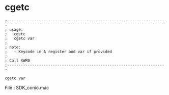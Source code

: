 # cgetc

    ;----------------------------------------------------------------------
	; usage:
	;	cgetc
	;	cgetc var
	;
	; note:
	;	- Keycode in A register and var if provided
	;
	; Call XWR0
	;----------------------------------------------------------------------

    cgetc var

File : SDK_conio.mac
